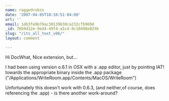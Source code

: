 ```yaml
---
name: raggedrobin
date: '2007-04-05T18:10:51-04:00'
url: ''
email: 1db3fe9b79ac30139630ca232cfb969d
_id: 76b9d12e-9ed4-49f4-a5c4-9c10498e825b
slug: "/its_all_text_v06/"
layout: comment

---
```


Hi DocWhat,
Nice extension, but...

I had been using version o.6.1 in OSX with a .app editor, just by pointing IAT! towards the appropriate binary inside the .app package ("/Applications/WriteRoom.app/Contents/MacOS/WriteRoom")

Unfortunately this doesn't work with 0.6.3, (and neither,of course, does referencing the .app) - is there another work-around?
